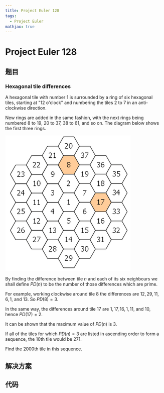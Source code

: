 ```yaml
---
title: Project Euler 128
tags:
  - Project Euler
mathjax: true
---
```

<escape><!-- more --></escape>
    
# Project Euler 128
## 题目
### Hexagonal tile differences


A hexagonal tile with number $1$ is surrounded by a ring of six hexagonal tiles, starting at "$12$ o'clock" and numbering the tiles $2$ to $7$ in an anti-clockwise direction.

New rings are added in the same fashion, with the next rings being numbered $8$ to $19$, $20$ to $37$, $38$ to $61$, and so on. The diagram below shows the first three rings.

![](../images/p128.png)

By finding the difference between tile $n$ and each of its six neighbours we shall define $PD(n)$ to be the number of those differences which are prime.

For example, working clockwise around tile $8$ the differences are $12, 29, 11, 6, 1$, and $13$. So $PD(8) = 3$.

In the same way, the differences around tile $17$ are $1, 17, 16, 1, 11$, and $10$, hence $PD(17) = 2$.

It can be shown that the maximum value of $PD(n)$ is $3$.

If all of the tiles for which $PD(n) = 3$ are listed in ascending order to form a sequence, the $10\mathrm{th}$ tile would be $271$.

Find the $2000\mathrm{th}$ tile in this sequence.


## 解决方案


## 代码


